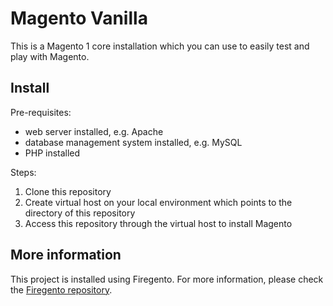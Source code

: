 # Magento Vanilla

This is a Magento 1 core installation which you can use to easily test and play with Magento.

## Install
Pre-requisites:
* web server installed, e.g. Apache
* database management system installed, e.g. MySQL
* PHP installed

Steps:
1. Clone this repository
2. Create virtual host on your local environment which points to the directory of this repository
3. Access this repository through the virtual host to install Magento


## More information

This project is installed using Firegento. For more information, please check the [Firegento repository](https://github.com/firegento/magento).
